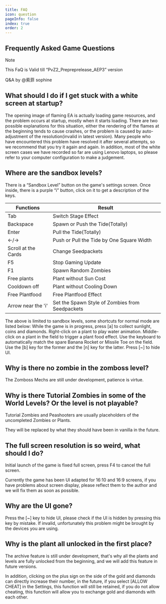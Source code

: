 ```yaml
---
title: FAQ
icon: question
pageInfo: false
index: true
order: 2
---
```


## Frequently Asked Game Questions

> [!note]
> This FaQ is Valid till “PvZ2_Prepreprelease_AEP3” version
>
> Q&A by @索菲 sophine

## What should I do if I get stuck with a white screen at startup?

The opening image of flaming EA is actually loading game resources, and the problem occurs at startup, mostly when it starts loading.
There are two possible explanations for this situation, either the rendering of the flames at the beginning tends to cause crashes, or the problem is caused by auto-adjustment of the resolution(invalid in latest version).
Many people who have encountered this problem have resolved it after several attempts, so we recommend that you try it again and again. In addition, most of the white screen cases we have recorded so far are using Lenovo laptops, so please refer to your computer configuration to make a judgement.

## Where are the sandbox levels?

There is a “Sandbox Level” button on the game's settings screen.
Once inside, there is a purple “i” button, click on it to get a description of the keys.

| Functions           | Result                                             |
| ------------------- | -------------------------------------------------- |
| Tab                 | Switch Stage Effect                                |
| Backspace           | Spawn or Push the Tide(Totally) |
| Enter               | Pull the Tide(Totally)          |
| ←/→                 | Push or Pull the Tide by One Square Width          |
| Scroll at the Cards | Change Seedpackets                                 |
| F5                  | Stop Gaming Update                                 |
| F1                  | Spawn Random Zombies                               |
| Free plants         | Plant without Sun Cost                             |
| Cooldown off        | Plant without Cooling Down                         |
| Free Plantfood      | Free Plantfood Effect                              |
| Arrow near the 'i'  | Set the Spawn Style of Zombies from Seedpackets    |

The above is limited to sandbox levels, some shortcuts for normal mode are listed below:
While the game is in progress, press [a] to collect sunlight, coins and diamonds.
Right-click on a plant to play water animation.
Middle-click on a plant in the field to trigger a plant food effect.
Use the keyboard to automatically match the spare Banana Rocket or Missile Toe on the field.
Use the [b] key for the former and the [n] key for the latter.
Press [~] to hide UI.

## Why is there no zombie in the zomboss level?

The Zomboss Mechs are still under development, patience is virtue.

## Why is there Tutorial Zombies in some of the World Levels? Or the level is not playable?

Tutorial Zombies and Peashooters are usually placeholders of the uncompleted Zombies or Plants.

They will be replaced by what they should have been in vanilla in the future.

## The full screen resolution is so weird, what should I do?

Initial launch of the game is fixed full screen, press F4 to cancel the full screen.

Currently the game has been UI adapted for 16:10 and 16:9 screens, if you have problems about screen display, please reflect them to
the author and we will fix them as soon as possible.

## Why are the UI gone?

Press the [~] key to hide UI, please check if the UI is hidden by pressing this key by mistake.
If invalid, unfortunately this problem might be brought by the devices you are using.

## Why is the plant all unlocked in the first place?

The archive feature is still under development, that's why all the plants and levels are fully unlocked from the beginning, and we will add this feature in future versions.

In addition, clicking on the plus sign on the side of the gold and diamonds can directly increase their number, in the future, if you select [ALLOW CHEAT] in the Settings, this function will still be retained, if you do not allow cheating, this function will allow you to exchange gold and diamonds with each other.
